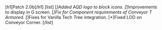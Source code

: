 [h1]Patch 2.0b[/h1]
[list]
[*]Added AQD logo to block icons.
[*]Improvements to display in G screen.
[*]Fix for Component requirements of Conveyor T Armored.
[*]Fixes for Vanilla Tech Tree integration.
[*]Fixed LOD on Conveyor Corner.
[/list]